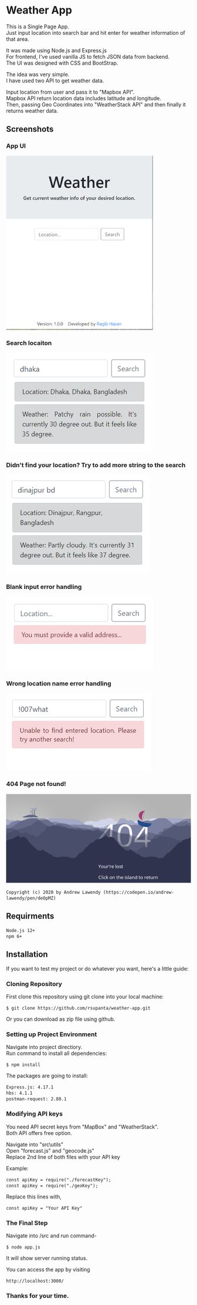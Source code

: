 # Weather App

This is a Single Page App.<br/>
Just input location into search bar and hit enter for weather information of that area.<br/>

It was made using Node.js and Express.js<br/>
For frontend, I've used vanilla JS to fetch JSON data from backend.<br/>
The UI was designed with CSS and BootStrap.<br/>

The idea was very simple.<br/>
I have used two API to get weather data.<br/>

Input location from user and pass it to "Mapbox API".<br/>
Mapbox API return location data includes latitude and longitude.<br/>
Then, passing Geo Coordinates into "WeatherStack API" and then finally it returns weather data.

## Screenshots

### App UI

<img src="public/img/app-UI.png" alt="Location searching" width="400" height="">

### Search locaiton

<img src="public/img/forecast1.png" alt="Location searching" width="" height="">

### Didn't find your location? Try to add more string to the search

<img src="public/img/forecast2.png" alt="specific search" width="" height="">

### Blank input error handling

<img src="public/img/err1.png" alt="no input error" width="" height="">

### Wrong location name error handling

<img src="public/img/err2.png" alt="invalid location error" width="" height="">

### 404 Page not found!

<img src="public/img/404.png" alt="404 Page not found" width="" height="">

```
Copyright (c) 2020 by Andrew Lawendy (https://codepen.io/andrew-lawendy/pen/deOpMZ)
```

## Requirments

```
Node.js 12+
npm 6+
```

## Installation

If you want to test my project or do whatever you want, here's a little guide:

### Cloning Repository

First clone this repository using git clone into your local machine:

```
$ git clone https://github.com/rsupanta/weather-app.git
```

Or you can download as zip file using github.

### Setting up Project Environment

Navigate into project directiory.<br/>
Run command to install all dependencies:

```
$ npm install
```

The packages are going to install:

```
Express.js: 4.17.1
hbs: 4.1.1
postman-request: 2.88.1
```

### Modifying API keys

You need API secret keys from "MapBox" and "WeatherStack".<br/>
Both API offers free option.<br/>

Navigate into "src\utils"<br/>
Open "forecast.js" and "geocode.js"<br/>
Replace 2nd line of both files with your API key<br/>

Example:

```
const apiKey = require("./forecastKey");
const apiKey = require("./geoKey");
```

Replace this lines with,

```
const apiKey = "Your API Key"
```

### The Final Step

Navigate into /src and run command-<br/>

```
$ node app.js
```

It will show server running status.<br/>

You can access the app by visiting

```
http://localhost:3000/
```

### Thanks for your time.
